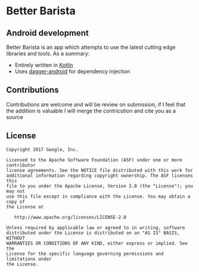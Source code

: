 # Better Barista

## Android development

Better Barista is an app which attempts to use the latest cutting edge libraries and tools. As a summary:

 * Entirely written in [Kotlin](https://kotlinlang.org/)
 * Uses [dagger-android](https://google.github.io/dagger/android.html) for dependency injection

## Contributions

Contributions are welcome and will be review on submission, if I feel that the addition is valuable I will merge 
the contricution and cite you as a source

## License

```
Copyright 2017 Google, Inc.

Licensed to the Apache Software Foundation (ASF) under one or more contributor
license agreements. See the NOTICE file distributed with this work for
additional information regarding copyright ownership. The ASF licenses this
file to you under the Apache License, Version 2.0 (the "License"); you may not
use this file except in compliance with the License. You may obtain a copy of
the License at

   http://www.apache.org/licenses/LICENSE-2.0

Unless required by applicable law or agreed to in writing, software
distributed under the License is distributed on an "AS IS" BASIS, WITHOUT
WARRANTIES OR CONDITIONS OF ANY KIND, either express or implied. See the
License for the specific language governing permissions and limitations under
the License.
```
